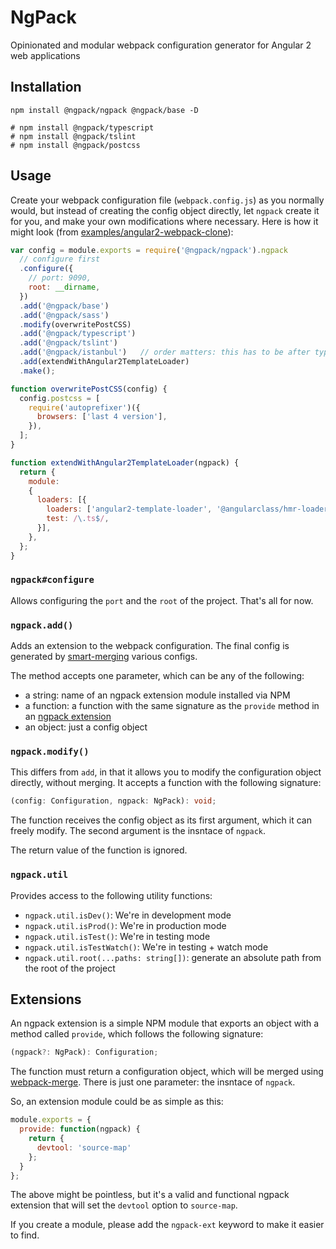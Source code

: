 # NgPack

Opinionated and modular webpack configuration generator for Angular 2 web applications

## Installation

```
npm install @ngpack/ngpack @ngpack/base -D

# npm install @ngpack/typescript
# npm install @ngpack/tslint
# npm install @ngpack/postcss
```

## Usage

Create your webpack configuration file (`webpack.config.js`) as you normally
would, but instead of creating the config object directly, let `ngpack`
create it for you, and make your own modifications where necessary. Here is
how it might look (from [examples/angular2-webpack-clone](examples/angular2-webpack-clone/webpack.config.js)):

```js
var config = module.exports = require('@ngpack/ngpack').ngpack
  // configure first
  .configure({
    // port: 9090,
    root: __dirname,
  })
  .add('@ngpack/base')
  .add('@ngpack/sass')
  .modify(overwritePostCSS)
  .add('@ngpack/typescript')
  .add('@ngpack/tslint')
  .add('@ngpack/istanbul')   // order matters: this has to be after typescript
  .add(extendWithAngular2TemplateLoader)
  .make();

function overwritePostCSS(config) {
  config.postcss = [
    require('autoprefixer')({
      browsers: ['last 4 version'],
    }),
  ];
}

function extendWithAngular2TemplateLoader(ngpack) {
  return {
    module:
    {
      loaders: [{
        loaders: ['angular2-template-loader', '@angularclass/hmr-loader'],
        test: /\.ts$/,
      }],
    },
  };
}
```

### `ngpack#configure`

Allows configuring the `port` and the `root` of the project. That's all for now.

### `ngpack.add()`

Adds an extension to the webpack configuration. The final config is generated
by [smart-merging](https://github.com/survivejs/webpack-merge) various configs.

The method accepts one parameter, which can be any of the following:

- a string: name of an ngpack extension module installed via NPM
- a function: a function with the same signature as the `provide` method
in an [ngpack extension](#Extensions)
- an object: just a config object

### `ngpack.modify()`

This differs from `add`, in that it allows you to modify the configuration
object directly, without merging. It accepts a function with the following
signature:

```ts
(config: Configuration, ngpack: NgPack): void;
```

The function receives the config object as its first argument, which it can
freely modify. The second argument is the insntace of `ngpack`.

The return value of the function is ignored.

### `ngpack.util`

Provides access to the following utility functions:

- `ngpack.util.isDev()`: We're in development mode
- `ngpack.util.isProd()`: We're in production mode
- `ngpack.util.isTest()`: We're in testing mode
- `ngpack.util.isTestWatch()`: We're in testing + watch mode
- `ngpack.util.root(...paths: string[])`: generate an absolute path from the
root of the project

## Extensions

An ngpack extension is a simple NPM module that exports an object with a
method called `provide`, which follows the following signature:

```ts
(ngpack?: NgPack): Configuration;
```

The function must return a configuration object, which will be merged using
[webpack-merge](https://github.com/survivejs/webpack-merge). There is just
one parameter: the insntace of `ngpack`.

So, an extension module could be as simple as this:

```js
module.exports = {
  provide: function(ngpack) {
    return {
      devtool: 'source-map'
    };
  }
};
```

The above might be pointless, but it's a valid and functional ngpack extension
that will set the `devtool` option to `source-map`.

If you create a module, please add the `ngpack-ext` keyword to make it easier
to find.